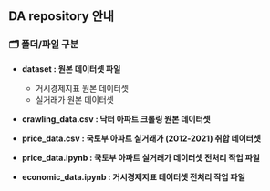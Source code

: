 ## DA repository 안내
### 🗂 폴더/파일 구분
 - **dataset : 원본 데이터셋 파일**
 
   - 거시경제지표 원본 데이터셋
   - 실거래가 원본 데이터셋
 - **crawling_data.csv : 닥터 아파트 크롤링 원본 데이터셋**
 - **price_data.csv : 국토부 아파트 실거래가 (2012-2021) 취합 데이터셋**
 - **price_data.ipynb : 국토부 아파트 실거래가 데이터셋 전처리 작업 파일**
 - **economic_data.ipynb : 거시경제지표 데이터셋 전처리 작업 파일**